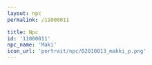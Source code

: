 ```yaml
---
layout: npc
permalink: /11000011

title: Npc
id: '11000011'
npc_name: 'Maki'
icon_url: 'portrait/npc/02010013_makki_p.png'
---
```

